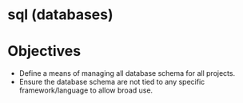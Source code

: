 sql (databases)
===============

# Objectives
* Define a means of managing all database schema for all projects.
* Ensure the database schema are not tied to any specific framework/language to allow broad use.

